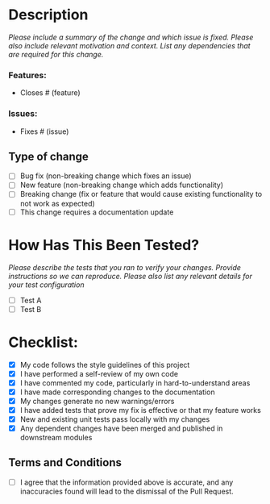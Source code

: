 # Description

*Please include a summary of the change and which issue is fixed. Please also include relevant motivation and context. List any dependencies that are required for this change.*

### Features:
  * Closes # (feature)

### Issues:
 *  Fixes # (issue)

## Type of change
- [ ] Bug fix (non-breaking change which fixes an issue)
- [ ] New feature (non-breaking change which adds functionality)
- [ ] Breaking change (fix or feature that would cause existing functionality to not work as expected)
- [ ] This change requires a documentation update

# How Has This Been Tested?

*Please describe the tests that you ran to verify your changes.
 Provide instructions so we can reproduce. Please also list any relevant details for your test configuration*

- [ ] Test A
- [ ] Test B

# Checklist:

- [X] My code follows the style guidelines of this project
- [X] I have performed a self-review of my own code
- [X] I have commented my code, particularly in hard-to-understand areas
- [X] I have made corresponding changes to the documentation
- [X] My changes generate no new warnings/errors
- [X] I have added tests that prove my fix is effective or that my feature works
- [X] New and existing unit tests pass locally with my changes
- [X] Any dependent changes have been merged and published in downstream modules

## Terms and Conditions
- [ ] I agree that the information provided above is accurate, and any inaccuracies found will lead to the dismissal of the Pull Request.
